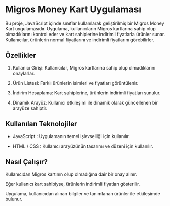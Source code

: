 # Migros Money Kart Uygulaması
Bu proje, JavaScript içinde sınıflar kullanılarak geliştirilmiş bir Migros Money Kart uygulamasıdır. Uygulama, kullanıcıların Migros kartlarına sahip olup olmadıklarını kontrol eder ve kart sahiplerine indirimli fiyatlarla ürünler sunar. Kullanıcılar, ürünlerin normal fiyatlarını ve indirimli fiyatlarını görebilirler.

## Özellikler
1. Kullanıcı Girişi: Kullanıcılar, Migros kartlarına sahip olup olmadıklarını onaylarlar.

2. Ürün Listesi: Farklı ürünlerin isimleri ve fiyatları görüntülenir.

3. İndirim Hesaplama: Kart sahiplerine, ürünlerin indirimli fiyatları sunulur.

4. Dinamik Arayüz: Kullanıcı etkileşimi ile dinamik olarak güncellenen bir arayüze sahiptir.

## Kullanılan Teknolojiler
- JavaScript : Uygulamanın temel işlevselliği için kullanılır.

- HTML / CSS : Kullanıcı arayüzünün tasarımı ve düzeni için kullanılır.

## Nasıl Çalışır?
Kullanıcıdan Migros kartının olup olmadığına dair bir onay alınır.

Eğer kullanıcı kart sahibiyse, ürünlerin indirimli fiyatları gösterilir.

Uygulama, kullanıcıdan alınan bilgiler ve tanımlanan ürünler ile etkileşimde bulunur.
